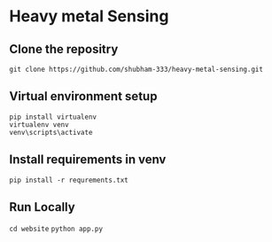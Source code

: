 # Heavy metal Sensing

## Clone the repositry
`git clone https://github.com/shubham-333/heavy-metal-sensing.git`

## Virtual environment setup
```
pip install virtualenv
virtualenv venv
venv\scripts\activate
```

## Install requirements in venv
`pip install -r requrements.txt`

## Run Locally
`cd website`
`python app.py`
  
  
